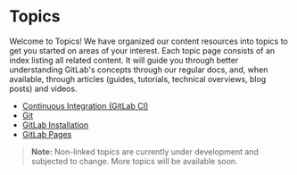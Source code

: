 # Topics

Welcome to Topics! We have organized our content resources into topics
to get you started on areas of your interest. Each topic page
consists of an index listing all related content. It will guide
you through better understanding GitLab's concepts
through our regular docs, and, when available, through articles (guides,
tutorials, technical overviews, blog posts) and videos.

- [Continuous Integration (GitLab CI)](../ci/README.md)
- [Git](git/index.md)
- [GitLab Installation](../install/README.md)
- [GitLab Pages](../user/project/pages/index.md)

>**Note:**
Non-linked topics are currently under development and subjected to change.
More topics will be available soon.
